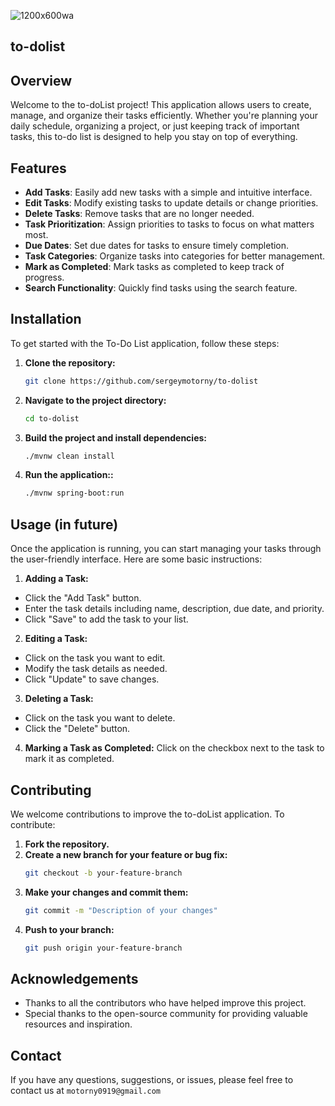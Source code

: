 ![1200x600wa](https://github.com/sergeymotorny/to-dolist/assets/98454212/9f5697f5-a8cb-4a4c-a1f1-cc0ca20dad56)


## to-dolist

## Overview
Welcome to the to-doList project! This application allows users to create, manage, and organize their tasks efficiently. Whether you're planning your daily schedule, organizing a project, or just keeping track of important tasks, this to-do list is designed to help you stay on top of everything.

## Features
- **Add Tasks**: Easily add new tasks with a simple and intuitive interface.
- **Edit Tasks**: Modify existing tasks to update details or change priorities.
- **Delete Tasks**: Remove tasks that are no longer needed.
- **Task Prioritization**: Assign priorities to tasks to focus on what matters most.
- **Due Dates**: Set due dates for tasks to ensure timely completion.
- **Task Categories**: Organize tasks into categories for better management.
- **Mark as Completed**: Mark tasks as completed to keep track of progress.
- **Search Functionality**: Quickly find tasks using the search feature.

## Installation
To get started with the To-Do List application, follow these steps:

1. **Clone the repository:**
   ```bash
   git clone https://github.com/sergeymotorny/to-dolist

2. **Navigate to the project directory:**
   ```bash
   cd to-dolist

3. **Build the project and install dependencies:**
   ```bash
   ./mvnw clean install

4. **Run the application::**
   ```bash
   ./mvnw spring-boot:run

## Usage (in future)
Once the application is running, you can start managing your tasks through the user-friendly interface. Here are some basic instructions:

1. **Adding a Task:**
- Click the "Add Task" button.
- Enter the task details including name, description, due date, and priority.
- Click "Save" to add the task to your list.
   
2. **Editing a Task:**
- Click on the task you want to edit.
- Modify the task details as needed.
- Click "Update" to save changes.

3. **Deleting a Task:**
- Click on the task you want to delete.
- Click the "Delete" button.

4. **Marking a Task as Completed:**
Click on the checkbox next to the task to mark it as completed.


## Contributing
We welcome contributions to improve the to-doList application. To contribute:

1. **Fork the repository.**
2. **Create a new branch for your feature or bug fix:**
   ```bash
   git checkout -b your-feature-branch
3. **Make your changes and commit them:**
   ```bash
   git commit -m "Description of your changes"
4. **Push to your branch:**
   ```bash
   git push origin your-feature-branch

## Acknowledgements
- Thanks to all the contributors who have helped improve this project.
- Special thanks to the open-source community for providing valuable resources and inspiration.

## Contact
If you have any questions, suggestions, or issues, please feel free to contact us at `motorny0919@gmail.com`
